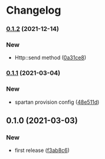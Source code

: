 # Changelog
### [0.1.2](https://github.com/spartan/http/compare/v0.1.1...v0.1.2) (2021-12-14)


### New

* Http::send method ([0a31ce8](https://github.com/spartan/http/commit/0a31ce8ecabfa4a169f2d1f13194c651d61fb8d4))

### [0.1.1](https://github.com/spartan/http/compare/v0.1.0...v0.1.1) (2021-03-04)


### New

* spartan provision config ([48e511d](https://github.com/spartan/http/commit/48e511db1772e594f9ca9fbaf3dbdb3f5eb48f46))

## 0.1.0 (2021-03-03)


### New

* first release ([f3ab8c6](https://github.com/spartan/http/commit/f3ab8c6e01c9574c0573d611dd0192c933a7cf1f))
